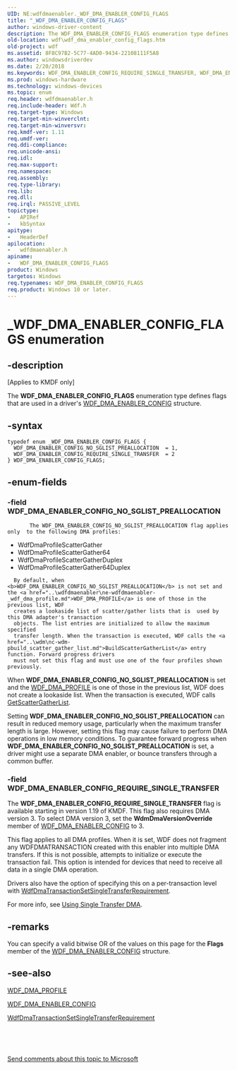 ```yaml
---
UID: NE:wdfdmaenabler._WDF_DMA_ENABLER_CONFIG_FLAGS
title: "_WDF_DMA_ENABLER_CONFIG_FLAGS"
author: windows-driver-content
description: The WDF_DMA_ENABLER_CONFIG_FLAGS enumeration type defines flags that are used in a driver's WDF_DMA_ENABLER_CONFIG structure.
old-location: wdf\wdf_dma_enabler_config_flags.htm
old-project: wdf
ms.assetid: 8F8C97B2-5C77-4AD0-9434-22108111F5A8
ms.author: windowsdriverdev
ms.date: 2/20/2018
ms.keywords: WDF_DMA_ENABLER_CONFIG_REQUIRE_SINGLE_TRANSFER, WDF_DMA_ENABLER_CONFIG_FLAGS, kmdf.wdf_dma_enabler_config_flags, WDF_DMA_ENABLER_CONFIG_FLAGS enumeration, wdfdmaenabler/WDF_DMA_ENABLER_CONFIG_NO_SGLIST_PREALLOCATION, wdfdmaenabler/WDF_DMA_ENABLER_CONFIG_FLAGS, wdfdmaenabler/WDF_DMA_ENABLER_CONFIG_REQUIRE_SINGLE_TRANSFER, WDF_DMA_ENABLER_CONFIG_NO_SGLIST_PREALLOCATION, _WDF_DMA_ENABLER_CONFIG_FLAGS, wdf.wdf_dma_enabler_config_flags
ms.prod: windows-hardware
ms.technology: windows-devices
ms.topic: enum
req.header: wdfdmaenabler.h
req.include-header: Wdf.h
req.target-type: Windows
req.target-min-winverclnt: 
req.target-min-winversvr: 
req.kmdf-ver: 1.11
req.umdf-ver: 
req.ddi-compliance: 
req.unicode-ansi: 
req.idl: 
req.max-support: 
req.namespace: 
req.assembly: 
req.type-library: 
req.lib: 
req.dll: 
req.irql: PASSIVE_LEVEL
topictype:
-	APIRef
-	kbSyntax
apitype:
-	HeaderDef
apilocation:
-	wdfdmaenabler.h
apiname:
-	WDF_DMA_ENABLER_CONFIG_FLAGS
product: Windows
targetos: Windows
req.typenames: WDF_DMA_ENABLER_CONFIG_FLAGS
req.product: Windows 10 or later.
---
```


# _WDF_DMA_ENABLER_CONFIG_FLAGS enumeration


## -description


<p class="CCE_Message">[Applies to KMDF only]

The <b>WDF_DMA_ENABLER_CONFIG_FLAGS</b> enumeration type defines flags that are used in a driver's <a href="..\wdfdmaenabler\ns-wdfdmaenabler-_wdf_dma_enabler_config.md">WDF_DMA_ENABLER_CONFIG</a> structure.


## -syntax


````
typedef enum _WDF_DMA_ENABLER_CONFIG_FLAGS { 
  WDF_DMA_ENABLER_CONFIG_NO_SGLIST_PREALLOCATION  = 1,
  WDF_DMA_ENABLER_CONFIG_REQUIRE_SINGLE_TRANSFER  = 2
} WDF_DMA_ENABLER_CONFIG_FLAGS;
````


## -enum-fields




### -field WDF_DMA_ENABLER_CONFIG_NO_SGLIST_PREALLOCATION


           The WDF_DMA_ENABLER_CONFIG_NO_SGLIST_PREALLOCATION flag applies only  to the following DMA profiles:

<ul>
<li>WdfDmaProfileScatterGather</li>
<li>WdfDmaProfileScatterGather64</li>
<li>WdfDmaProfileScatterGatherDuplex </li>
<li>WdfDmaProfileScatterGather64Duplex</li>
</ul>
 
      By default, when <b>WDF_DMA_ENABLER_CONFIG_NO_SGLIST_PREALLOCATION</b> is not set and the <a href="..\wdfdmaenabler\ne-wdfdmaenabler-_wdf_dma_profile.md">WDF_DMA_PROFILE</a> is one of those in the previous list, WDF  
      creates a lookaside list of scatter/gather lists that is  used by this DMA adapter's transaction 
      objects. The list entries are initialized to allow the maximum specified  
      transfer length. When the transaction is executed, WDF calls the <a href="..\wdm\nc-wdm-pbuild_scatter_gather_list.md">BuildScatterGatherList</a> entry function. Forward progress drivers 
      must not set this flag and must use one of the four profiles shown previously.

 When <b>WDF_DMA_ENABLER_CONFIG_NO_SGLIST_PREALLOCATION</b> is set and the <a href="..\wdfdmaenabler\ne-wdfdmaenabler-_wdf_dma_profile.md">WDF_DMA_PROFILE</a> is one of those in the previous list, WDF does not create a lookaside list. When the transaction is executed, WDF calls  <a href="..\wdm\nc-wdm-pget_scatter_gather_list.md">GetScatterGatherList</a>.

Setting <b>WDF_DMA_ENABLER_CONFIG_NO_SGLIST_PREALLOCATION</b> can result in reduced memory usage, particularly when the maximum transfer length is large. However, setting this flag may cause failure to perform DMA operations in low memory conditions. To guarantee forward progress when <b>WDF_DMA_ENABLER_CONFIG_NO_SGLIST_PREALLOCATION</b> is set, a driver might use a separate DMA enabler, or bounce transfers through a common buffer.


### -field WDF_DMA_ENABLER_CONFIG_REQUIRE_SINGLE_TRANSFER

The <b>WDF_DMA_ENABLER_CONFIG_REQUIRE_SINGLE_TRANSFER</b> flag is available starting in version 1.19 of KMDF.  This flag also requires DMA version 3.
 To select DMA version 3, set the <b>WdmDmaVersionOverride</b> member of <a href="..\wdfdmaenabler\ns-wdfdmaenabler-_wdf_dma_enabler_config.md">WDF_DMA_ENABLER_CONFIG</a> to 3.

This flag applies to all DMA profiles. When it is set, WDF does not fragment any WDFDMATRANSACTION created with this enabler into multiple DMA transfers. If this is not possible, attempts to initialize or execute the transaction fail. This option is intended for devices that need to receive all data in a single DMA operation.

Drivers also have the option of specifying this on a per-transaction level with <a href="..\wdfdmatransaction\nf-wdfdmatransaction-wdfdmatransactionsetsingletransferrequirement.md">WdfDmaTransactionSetSingleTransferRequirement</a>.

For more info, see <a href="https://msdn.microsoft.com/windows/hardware/drivers/wdf/using-single-transfer-dma">Using Single Transfer DMA</a>.


## -remarks



You can specify a valid bitwise OR of the values on this page for the <b>Flags</b> member of the <a href="..\wdfdmaenabler\ns-wdfdmaenabler-_wdf_dma_enabler_config.md">WDF_DMA_ENABLER_CONFIG</a> structure.




## -see-also

<a href="..\wdfdmaenabler\ne-wdfdmaenabler-_wdf_dma_profile.md">WDF_DMA_PROFILE</a>



<a href="..\wdfdmaenabler\ns-wdfdmaenabler-_wdf_dma_enabler_config.md">WDF_DMA_ENABLER_CONFIG</a>



<a href="..\wdfdmatransaction\nf-wdfdmatransaction-wdfdmatransactionsetsingletransferrequirement.md">WdfDmaTransactionSetSingleTransferRequirement</a>



 

 

<a href="mailto:wsddocfb@microsoft.com?subject=Documentation%20feedback [wdf\wdf]:%20WDF_DMA_ENABLER_CONFIG_FLAGS enumeration%20 RELEASE:%20(2/20/2018)&amp;body=%0A%0APRIVACY STATEMENT%0A%0AWe use your feedback to improve the documentation. We don't use your email address for any other purpose, and we'll remove your email address from our system after the issue that you're reporting is fixed. While we're working to fix this issue, we might send you an email message to ask for more info. Later, we might also send you an email message to let you know that we've addressed your feedback.%0A%0AFor more info about Microsoft's privacy policy, see http://privacy.microsoft.com/en-us/default.aspx." title="Send comments about this topic to Microsoft">Send comments about this topic to Microsoft</a>

